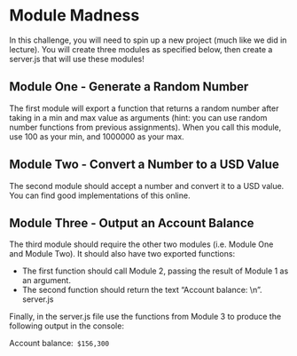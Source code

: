 
# Module Madness

In this challenge, you will need to spin up a new project (much like we did in lecture). You will create three modules as specified below, then create a server.js that will use these modules!

## Module One - Generate a Random Number
The first module will export a function that returns a random number after taking in a min and max value as arguments (hint: you can use random number functions from previous assignments). When you call this module, use 100 as your min, and 1000000 as your max.

## Module Two - Convert a Number to a USD Value
The second module should accept a number and convert it to a USD value. You can find good implementations of this online.

## Module Three - Output an Account Balance
The third module should require the other two modules (i.e. Module One and Module Two). It should also have two exported functions:

  - The first function should call Module 2, passing the result of Module 1 as an argument.
  - The second function should return the text “Account balance: \n”.
  server.js

Finally, in the server.js file use the functions from Module 3 to produce the following output in the console:

Account balance:```
$156,300```
